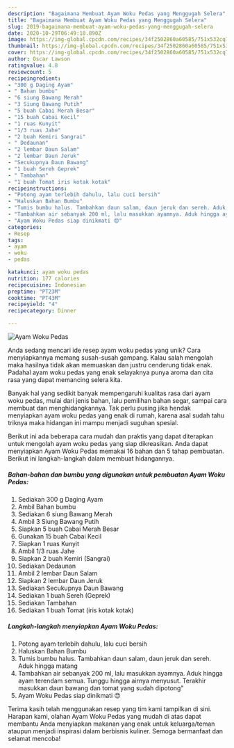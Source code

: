 ```yaml
---
description: "Bagaimana Membuat Ayam Woku Pedas yang Menggugah Selera"
title: "Bagaimana Membuat Ayam Woku Pedas yang Menggugah Selera"
slug: 2019-bagaimana-membuat-ayam-woku-pedas-yang-menggugah-selera
date: 2020-10-29T06:49:18.890Z
image: https://img-global.cpcdn.com/recipes/34f2502860a60585/751x532cq70/ayam-woku-pedas-foto-resep-utama.jpg
thumbnail: https://img-global.cpcdn.com/recipes/34f2502860a60585/751x532cq70/ayam-woku-pedas-foto-resep-utama.jpg
cover: https://img-global.cpcdn.com/recipes/34f2502860a60585/751x532cq70/ayam-woku-pedas-foto-resep-utama.jpg
author: Oscar Lawson
ratingvalue: 4.8
reviewcount: 5
recipeingredient:
- "300 g Daging Ayam"
- " Bahan bumbu"
- "6 siung Bawang Merah"
- "3 Siung Bawang Putih"
- "5 buah Cabai Merah Besar"
- "15 buah Cabai Kecil"
- "1 ruas Kunyit"
- "1/3 ruas Jahe"
- "2 buah Kemiri Sangrai"
- " Dedaunan"
- "2 lembar Daun Salam"
- "2 lembar Daun Jeruk"
- "Secukupnya Daun Bawang"
- "1 buah Sereh Geprek"
- " Tambahan"
- "1 buah Tomat iris kotak kotak"
recipeinstructions:
- "Potong ayam terlebih dahulu, lalu cuci bersih"
- "Haluskan Bahan Bumbu"
- "Tumis bumbu halus. Tambahkan daun salam, daun jeruk dan sereh. Aduk hingga matang"
- "Tambahkan air sebanyak 200 ml, lalu masukkan ayamnya. Aduk hingga ayam terendam semua. Tunggu hingga airnya menyusut. Terakhir masukkan daun bawang dan tomat yang sudah dipotong&#34;"
- "Ayam Woku Pedas siap dinikmati 😍"
categories:
- Resep
tags:
- ayam
- woku
- pedas

katakunci: ayam woku pedas 
nutrition: 177 calories
recipecuisine: Indonesian
preptime: "PT23M"
cooktime: "PT43M"
recipeyield: "4"
recipecategory: Dinner

---
```



![Ayam Woku Pedas](https://img-global.cpcdn.com/recipes/34f2502860a60585/751x532cq70/ayam-woku-pedas-foto-resep-utama.jpg)

Anda sedang mencari ide resep ayam woku pedas yang unik? Cara menyiapkannya memang susah-susah gampang. Kalau salah mengolah maka hasilnya tidak akan memuaskan dan justru cenderung tidak enak. Padahal ayam woku pedas yang enak selayaknya punya aroma dan cita rasa yang dapat memancing selera kita.

Banyak hal yang sedikit banyak mempengaruhi kualitas rasa dari ayam woku pedas, mulai dari jenis bahan, lalu pemilihan bahan segar, sampai cara membuat dan menghidangkannya. Tak perlu pusing jika hendak menyiapkan ayam woku pedas yang enak di rumah, karena asal sudah tahu triknya maka hidangan ini mampu menjadi suguhan spesial.




Berikut ini ada beberapa cara mudah dan praktis yang dapat diterapkan untuk mengolah ayam woku pedas yang siap dikreasikan. Anda dapat menyiapkan Ayam Woku Pedas memakai 16 bahan dan 5 tahap pembuatan. Berikut ini langkah-langkah dalam membuat hidangannya.

<!--inarticleads1-->

##### Bahan-bahan dan bumbu yang digunakan untuk pembuatan Ayam Woku Pedas:

1. Sediakan 300 g Daging Ayam
1. Ambil  Bahan bumbu
1. Sediakan 6 siung Bawang Merah
1. Ambil 3 Siung Bawang Putih
1. Siapkan 5 buah Cabai Merah Besar
1. Gunakan 15 buah Cabai Kecil
1. Siapkan 1 ruas Kunyit
1. Ambil 1/3 ruas Jahe
1. Siapkan 2 buah Kemiri (Sangrai)
1. Sediakan  Dedaunan
1. Ambil 2 lembar Daun Salam
1. Siapkan 2 lembar Daun Jeruk
1. Sediakan Secukupnya Daun Bawang
1. Sediakan 1 buah Sereh (Geprek)
1. Sediakan  Tambahan
1. Sediakan 1 buah Tomat (iris kotak kotak)




<!--inarticleads2-->

##### Langkah-langkah menyiapkan Ayam Woku Pedas:

1. Potong ayam terlebih dahulu, lalu cuci bersih
1. Haluskan Bahan Bumbu
1. Tumis bumbu halus. Tambahkan daun salam, daun jeruk dan sereh. Aduk hingga matang
1. Tambahkan air sebanyak 200 ml, lalu masukkan ayamnya. Aduk hingga ayam terendam semua. Tunggu hingga airnya menyusut. Terakhir masukkan daun bawang dan tomat yang sudah dipotong&#34;
1. Ayam Woku Pedas siap dinikmati 😍




Terima kasih telah menggunakan resep yang tim kami tampilkan di sini. Harapan kami, olahan Ayam Woku Pedas yang mudah di atas dapat membantu Anda menyiapkan makanan yang enak untuk keluarga/teman ataupun menjadi inspirasi dalam berbisnis kuliner. Semoga bermanfaat dan selamat mencoba!
